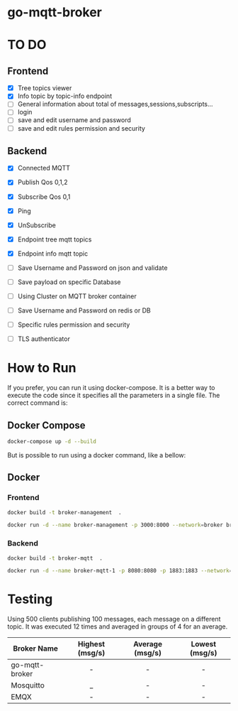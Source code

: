 # go-mqtt-broker

# TO DO 
## Frontend
- [x] Tree topics viewer
- [x] Info topic by topic-info endpoint
- [ ] General information about total of messages,sessions,subscripts...
- [ ] login
- [ ] save and edit username and password
- [ ] save and edit rules permission and security
  
## Backend
- [x] Connected MQTT
- [x] Publish Qos 0,1,2
- [x] Subscribe Qos 0,1
- [x] Ping
- [x] UnSubscribe
- [x] Endpoint tree mqtt topics
- [x] Endpoint info mqtt topic
- [ ] Save Username and Password on json and validate
- [ ] Save payload on specific Database
- [ ] Using Cluster on MQTT broker container
- [ ] Save Username and Password on redis or DB
- [ ] Specific rules permission and security
- [ ] TLS authenticator



# How to Run
If you prefer, you can run it using docker-compose. It is a better way to execute the code since it specifies all the parameters in a single file. The correct command is:
## Docker Compose

```bash
docker-compose up -d --build
```
But is possible to run using a docker command, like a bellow:
## Docker
### Frontend
```bash
docker build -t broker-management  .
```
```bash
docker run -d --name broker-management -p 3000:8000 --network=broker broker-management 
```
### Backend
```bash
docker build -t broker-mqtt  .
```
```bash
docker run -d --name broker-mqtt-1 -p 8080:8080 -p 1883:1883 --network=broker broker-mqtt 
```

# Testing

Using 500 clients publishing 100 messages, each message on a different topic. It was executed 12 times and averaged in groups of 4 for an average.

| Broker Name    | Highest (msg/s) | Average (msg/s) | Lowest (msg/s) |
|----------------|:---------------:|:---------------:|:--------------:|
| go-mqtt-broker | -           | -            | -           |
| Mosquitto      | _           | -            | -           |
| EMQX           | -           | -            | -           |
